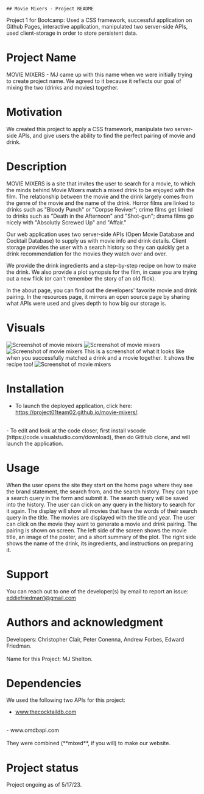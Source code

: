     ## Movie Mixers - Project README 
Project 1 for Bootcamp: Used a CSS framework, successful application on Github Pages, interactive application, manipulated two server-side APIs, used client-storage in order to store persistent data.

# Project Name
MOVIE MIXERS - MJ came up with this name when we were initially trying to create project name. We agreed to it because it reflects our goal of mixing the two (drinks and movies) together.

# Motivation 
We created this project to apply a CSS framework, manipulate two server-side APIs, and give users the ability to find the perfect pairing of movie and drink.


# Description
MOVIE MIXERS is a site that invites the user to search for a movie, to which the minds behind Movie Mixers match a mixed drink to be enjoyed with the film. The relationship between the movie and the drink largely comes from the genre of the movie and the name of the drink. Horror films are linked to drinks such as "Bloody Punch" or "Corpse Reviver"; crime films get linked to drinks such as "Death in the Afternoon" and "Shot-gun"; drama films go nicely with "Absolutly Screwed Up" and "Affair." 

Our web application uses two server-side APIs (Open Movie Database and Cocktail Database) to supply us with movie info and drink details. Client storage provides the user with a search history so they can quickly get a drink recommendation for the movies they watch over and over. 

We provide the drink ingredients and a step-by-step recipe on how to make the drink. We also provide a plot synopsis for the film, in case you are trying out a new flick (or can't remember the story of an old flick).

In the about page, you can find out the developers' favorite movie and drink pairing. In the resources page, it mirrors an open source page by sharing what APIs were used and gives depth to how big our storage is.  

# Visuals
 ![Screenshot of movie mixers](./images/mm_homepage.PNG)
  ![Screenshot of movie mixers](./images/mm_search.PNG)
 ![Screenshot of movie mixers](./images/mm_results.PNG) This is a screenshot of what it looks like when you successfully matched a drink and a movie together. It shows the recipe too! 
 ![Screenshot of movie mixers](./images/mm_history.PNG)
# Installation
- To launch the deployed application, click here: https://project01team02.github.io/movie-mixers/.
<br>
- To edit and look at the code closer, first install vscode (https://code.visualstudio.com/download), then do GitHub clone, and will launch the application. 


# Usage
When the user opens the site they start on the home page where they see the brand statement, the search from, and the search history. They can type a search query in the form and submit it. The search query will be saved into the history. The user can click on any query in the history to search for it again. The display will show all movies that have the words of their search query in the title. The movies are displayed with the title and year. The user can click on the movie they want to generate a movie and drink pairing. The pairing is shown on screen. The left side of the screen shows the movie title, an image of the poster, and a short summary of the plot. The right side shows the name of the drink, its ingredients, and instructions on preparing it.

# Support
You can reach out to one of the developer(s) by email to report an issue: eddiefriedman1@gmail.com



# Authors and acknowledgment
Developers: Christopher Clair, Peter Conenna, Andrew Forbes, Edward Friedman.
<br>
<br>
Name for this Project: MJ Shelton. 



# Dependencies
We used the following two APIs for this project: 
<br>
- www.thecocktaildb.com 
<br>
- www.omdbapi.com
<br>
<br>
They were combined (**mixed**, if you will) to make our website.

# Project status
Project ongoing as of 5/17/23.